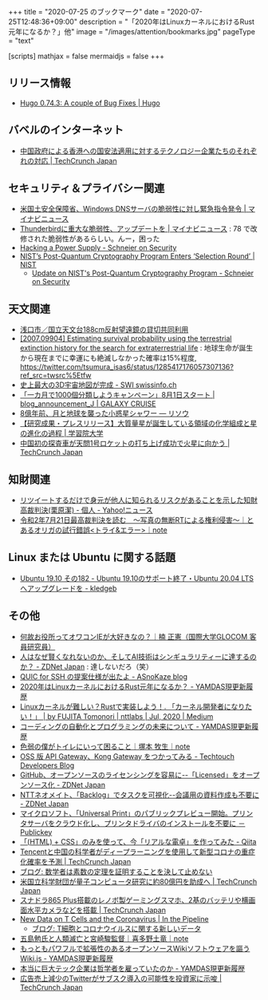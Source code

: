 +++
title = "2020-07-25 のブックマーク"
date =  "2020-07-25T12:48:36+09:00"
description = "「2020年はLinuxカーネルにおけるRust元年になるか？」他"
image = "/images/attention/bookmarks.jpg"
pageType = "text"

[scripts]
  mathjax = false
  mermaidjs = false
+++

## リリース情報

- [Hugo 0.74.3: A couple of Bug Fixes | Hugo](https://gohugo.io/news/0.74.3-relnotes/)

## バベルのインターネット

- [中国政府による香港への国安法適用に対するテクノロジー企業たちのそれぞれの対応  |  TechCrunch Japan](https://jp.techcrunch.com/2020/07/22/2020-07-12-china-roundup-hong-kong-data-control/)

## セキュリティ＆プライバシー関連

- [米国土安全保障省、Windows DNSサーバの脆弱性に対し緊急指令発令 | マイナビニュース](https://news.mynavi.jp/article/20200718-1158555/)
- [Thunderbirdに重大な脆弱性、アップデートを | マイナビニュース](https://news.mynavi.jp/article/20200720-1160595/) : 78 で改修された脆弱性があるらしい。んー，困った
- [Hacking a Power Supply - Schneier on Security](https://www.schneier.com/blog/archives/2020/07/hacking_a_power.html)
- [NIST’s Post-Quantum Cryptography Program Enters ‘Selection Round’ | NIST](https://www.nist.gov/news-events/news/2020/07/nists-post-quantum-cryptography-program-enters-selection-round)
    - [Update on NIST's Post-Quantum Cryptography Program - Schneier on Security](https://www.schneier.com/blog/archives/2020/07/update_on_nists.html)

## 天文関連

- [浅口市／国立天文台188cm反射望遠鏡の貸切共同利用](https://www.city.asakuchi.lg.jp/sangyo/kanko/188rental.html)
- [[2007.09904] Estimating survival probability using the terrestrial extinction history for the search for extraterrestrial life](https://arxiv.org/abs/2007.09904) : 地球生命が誕生から現在までに幸運にも絶滅しなかった確率は15%程度, https://twitter.com/tsumura_isas6/status/1285417176057307136?ref_src=twsrc%5Etfw
- [史上最大の3D宇宙地図が完成 - SWI swissinfo.ch](https://www.swissinfo.ch/jpn/%E5%8F%B2%E4%B8%8A%E6%9C%80%E5%A4%A7%E3%81%AE3d%E5%AE%87%E5%AE%99%E5%9C%B0%E5%9B%B3%E3%81%8C%E5%AE%8C%E6%88%90/45914938)
- [「一カ月で1000個分類しようキャンペーン」8月1日スタート | blog_announcement_J | GALAXY CRUISE](https://galaxycruise.mtk.nao.ac.jp/announcements/20200701j.html)
- [8億年前、月と地球を襲った小惑星シャワー — リソウ](https://resou.osaka-u.ac.jp/ja/research/2020/20200722_1)
- [【研究成果・プレスリリース】大質量星が誕生している領域の化学組成と星の進化の過程 | 学習院大学](https://www.univ.gakushuin.ac.jp/about/pr/press/20200723release.html)
- [中国初の探査車が天問1号ロケットの打ち上げ成功で火星に向かう  |  TechCrunch Japan](https://jp.techcrunch.com/2020/07/24/2020-07-23-chinas-first-mars-rover-is-en-route-to-the-red-planet-after-successful-launch-of-tianwen-1/)

## 知財関連

- [リツイートするだけで身元が他人に知られるリスクがあることを示した知財高裁判決(栗原潔) - 個人 - Yahoo!ニュース](https://news.yahoo.co.jp/byline/kuriharakiyoshi/20180613-00086449/)
- [令和2年7月21日最高裁判決を読む　〜写真の無断RTによる権利侵害〜｜とあるオリガの試行錯誤<トライ&エラー>｜note](https://note.com/olga_tokyo/n/nc2e71aa768f6)

## Linux または Ubuntu に関する話題

- [Ubuntu 19.10 その182 - Ubuntu 19.10のサポート終了・Ubuntu 20.04 LTSへアップグレードを - kledgeb](https://kledgeb.blogspot.com/2020/07/ubuntu-1910-182-ubuntu-1910ubuntu-2004.html)

## その他

- [何故お役所ってオワコンIEが大好きなの？｜楠 正憲（国際大学GLOCOM 客員研究員）](https://comemo.nikkei.com/n/n1c9103c81c79)
- [人はなぜ賢くなれないのか、そしてAI技術はシンギュラリティーに達するのか？ - ZDNet Japan](https://japan.zdnet.com/article/35156454/) : 達しないだろ（笑）
- [QUIC for SSH の提案仕様が出たよ - ASnoKaze blog](https://asnokaze.hatenablog.com/entry/2020/07/09/011947)
- [2020年はLinuxカーネルにおけるRust元年になるか？ - YAMDAS現更新履歴](https://yamdas.hatenablog.com/entry/20200719/rust-in-the-linux-kernel)
- [Linuxカーネルが難しい？Rustで実装しよう！. 「カーネル開発者になりたい！」 | by FUJITA Tomonori | nttlabs | Jul, 2020 | Medium](https://medium.com/nttlabs/linux-kernel-module-with-rust-d5363c2f9085)
- [コーディングの自動化とプログラミングの未来について - YAMDAS現更新履歴](https://yamdas.hatenablog.com/entry/20200719/the-future-of-programming)
- [色弱の僕がトイレにいって困ること｜塚本 牧生｜note](https://note.com/tsukamoto/n/nf28be0687893)
- [OSS 版 API Gateway、Kong Gateway をつかってみる - Techtouch Developers Blog](https://tech.techtouch.jp/entry/kong-gateway)
- [GitHub、オープンソースのライセンシングを容易に--「Licensed」をオープンソース化 - ZDNet Japan](https://japan.zdnet.com/article/35115802/)
- [NTTネオメイト、「Backlog」でタスクを可視化--会議用の資料作成も不要に - ZDNet Japan](https://japan.zdnet.com/article/35157089/)
- [マイクロソフト、「Universal Print」のパブリックプレビュー開始。プリンタサーバをクラウド化し、プリンタドライバのインストールを不要に － Publickey](https://www.publickey1.jp/blog/20/universal_print_1.html)
- [「(HTML) + CSS」のみを使って、今「リアルな電卓」を作ってみた - Qiita](https://qiita.com/j5c8k6m8/items/4695ee12b35e9c14047e)
- [Tencentと中国の科学者がディープラーニングを使用して新型コロナの重症化確率を予測  |  TechCrunch Japan](https://jp.techcrunch.com/2020/07/23/2020-07-21-tencent-coronavirus-prediction/)
- [ブログ: 数学者は素数の定理を証明することを決して止めない](https://okuranagaimo.blogspot.com/2020/07/blog-post_23.html)
- [米国立科学財団が量子コンピュータ研究に約80億円を助成へ  |  TechCrunch Japan](https://jp.techcrunch.com/2020/07/23/2020-07-22-75m-in-federal-grants-will-fund-a-new-trio-of-quantum-institutes/)
- [スナドラ865 Plus搭載のレノボ製ゲーミングスマホ、2基のバッテリや横画面水平カメラなどを搭載  |  TechCrunch Japan](https://jp.techcrunch.com/2020/07/23/2020-07-22-lenovo-brings-some-unique-features-to-its-new-gaming-phone/)
- [New Data on T Cells and the Coronavirus  |  In the Pipeline](https://blogs.sciencemag.org/pipeline/archives/2020/07/15/new-data-on-t-cells-and-the-coronavirus)
    - [ブログ: T細胞とコロナウイルスに関する新しいデータ](https://okuranagaimo.blogspot.com/2020/07/t.html)
- [五島勉氏と人類滅亡と宮崎駿監督｜喜多野土竜｜note](https://note.com/mogura2001/n/n8d02b23edee9)
- [もっともパワフルで拡張性のあるオープンソースWikiソフトウェアを謳うWiki.js - YAMDAS現更新履歴](https://yamdas.hatenablog.com/entry/20200724/wiki_js)
- [本当に巨大テック企業は哲学者を雇っていたのか - YAMDAS現更新履歴](https://yamdas.hatenablog.com/entry/20200724/philosophers-in-tech-companies)
- [広告売上減少のTwitterがサブスク導入の可能性を投資家に示唆  |  TechCrunch Japan](https://jp.techcrunch.com/2020/07/24/2020-07-23-after-ad-revenue-drop-twitter-tells-investors-its-eyeing-subscription-options/)
